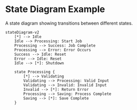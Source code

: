 # State Diagram Example

A state diagram showing transitions between different states.

```mermaid
stateDiagram-v2
    [*] --> Idle
    Idle --> Processing: Start Job
    Processing --> Success: Job Complete
    Processing --> Error: Error Occurs
    Success --> Idle: Reset
    Error --> Idle: Reset
    Idle --> [*]: Shutdown
    
    state Processing {
        [*] --> Validating
        Validating --> Processing: Valid Input
        Validating --> Invalid: Invalid Input
        Invalid --> [*]: Return Error
        Processing --> Saving: Process Complete
        Saving --> [*]: Save Complete
    }
```